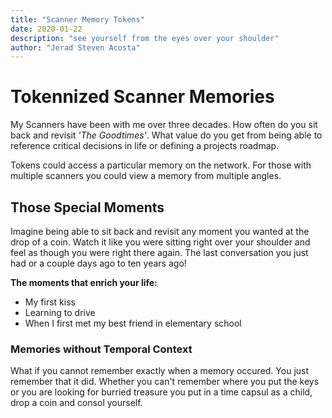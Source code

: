 ```yaml
---
title: "Scanner Memory Tokens"
date: 2020-01-22
description: "see yourself from the eyes over your shoulder"
author: "Jerad Steven Acosta"
---
```


# Tokennized Scanner Memories  

My Scanners have been with me over three decades. 
How often do you sit back and revisit _'The Goodtimes'_. 
What value do you get from being able to reference critical decisions in life or defining a projects roadmap. 

Tokens could access a particular memory on the network. 
For those with multiple scanners you could view a memory from multiple angles. 

## Those Special Moments  

Imagine being able to sit back and revisit any moment you wanted at the drop of a coin. 
Watch it like you were sitting right over your shoulder and feel as though you were right there again. The last conversation you just had or a couple days ago to ten years ago! 

**The moments that enrich your life:**  
- My first kiss
- Learning to drive
- When I first met my best friend in elementary school


### Memories without Temporal Context  
What if you cannot remember exactly when a memory occured. You just remember that it did. 
Whether you can't remember where you put the keys or you are looking for burried treasure you put in a time capsul as a child, drop a coin and consol yourself.